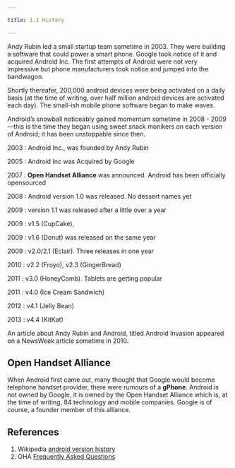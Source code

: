 ```yaml
---

title: 1.1 History

---
```


Andy Rubin led a small startup team sometime in 2003. They were building a software that could power a smart phone. Google took notice of it and acquired Android Inc. The first attempts of Android were not very impressive but phone manufacturers took notice and jumped into the bandwagon.

Shortly thereafer, 200,000 android devices were being activated on a daily basis (at the time of writing, over half million android devices are activated each day). The small-ish mobile phone software began to make waves.

Android’s snowball noticeably gained momentum sometime in 2008 - 2009—this is the time they began using sweet snack monikers on each version of Android; it has been unstoppable since then.

2003
: Android Inc., was founded by Andy Rubin

2005
: Android Inc was Acquired by Google

2007
: **Open Handset Alliance** was announced. Android has been officially opensourced

2008
: Android version 1.0 was released. No dessert names yet

2009
: version 1.1 was released after a little over a year

2009
: v1.5 (CupCake), 

2009
: v1.6 (Donut) was released on the same year

2009
: v2.0/2.1 (Eclair). Three releases in one year

2010
: v2.2 (Froyo), v2.3 (GingerBread)

2011
: v3.0 (HoneyComb). Tablets are getting popular

2011
: v4.0 (Ice Cream Sandwich)

2012
: v4.1 (Jelly Bean)

2013
: v4.4 (KitKat)

An article about Andy Rubin and Android, titled Android Invasion appeared on a NewsWeek article sometime in 2010.

## Open Handset Alliance

When Android first came out, many thought that Google would become telephone handset provider, there were rumours of a **gPhone**. Android is not owned by Google, it is owned by the Open Handset Alliance which is, at the time of writing, 84 technology and mobile companies. Google is of course, a founder member of this alliance.


## References

1. Wikipedia [android version history](https://en.wikipedia.org/wiki/Android_version_history)
2. OHA [Frequently Asked Questions](http://www.openhandsetalliance.com/oha_faq.html)